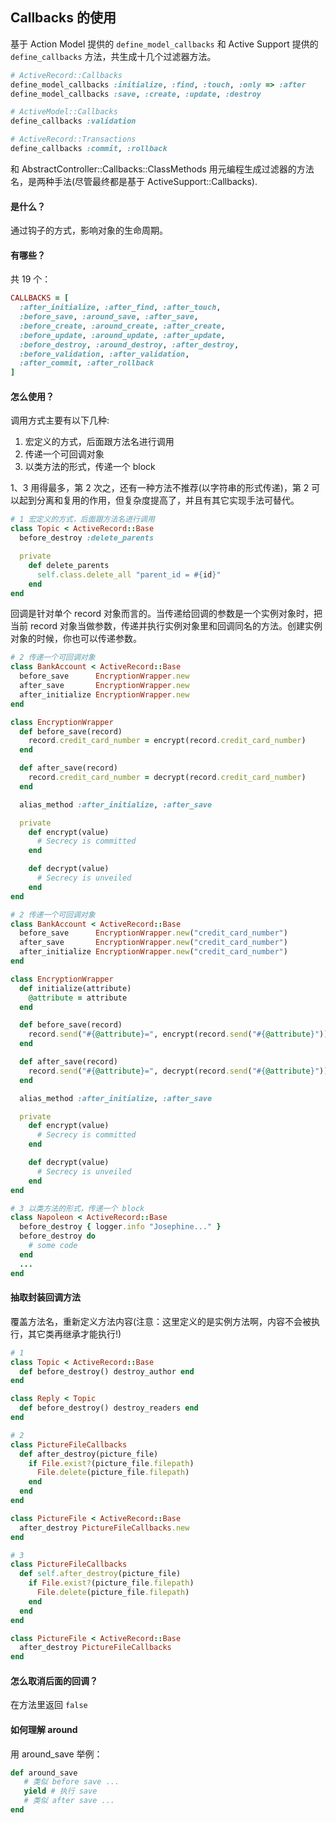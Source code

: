 ## Callbacks 的使用

基于 Action Model 提供的 `define_model_callbacks` 和 Active Support 提供的 `define_callbacks` 方法，共生成十几个过滤器方法。

```ruby
# ActiveRecord::Callbacks
define_model_callbacks :initialize, :find, :touch, :only => :after
define_model_callbacks :save, :create, :update, :destroy

# ActiveModel::Callbacks
define_callbacks :validation

# ActiveRecord::Transactions
define_callbacks :commit, :rollback
```

和 AbstractController::Callbacks::ClassMethods 用元编程生成过滤器的方法名，是两种手法(尽管最终都是基于 ActiveSupport::Callbacks).

#### 是什么？

通过钩子的方式，影响对象的生命周期。

#### 有哪些？

共 19 个：

```ruby
CALLBACKS = [
  :after_initialize, :after_find, :after_touch,
  :before_save, :around_save, :after_save,
  :before_create, :around_create, :after_create,
  :before_update, :around_update, :after_update,
  :before_destroy, :around_destroy, :after_destroy,
  :before_validation, :after_validation,
  :after_commit, :after_rollback
]
```

#### 怎么使用？

调用方式主要有以下几种:

1. 宏定义的方式，后面跟方法名进行调用
2. 传递一个可回调对象
3. 以类方法的形式，传递一个 block

1、3 用得最多，第 2 次之，还有一种方法不推荐(以字符串的形式传递)，第 2 可以起到分离和复用的作用，但复杂度提高了，并且有其它实现手法可替代。

```ruby
# 1 宏定义的方式，后面跟方法名进行调用
class Topic < ActiveRecord::Base
  before_destroy :delete_parents

  private
    def delete_parents
      self.class.delete_all "parent_id = #{id}"
    end
end
```

回调是针对单个 record 对象而言的。当传递给回调的参数是一个实例对象时，把当前 record 对象当做参数，传递并执行实例对象里和回调同名的方法。创建实例对象的时候，你也可以传递参数。

```ruby
# 2 传递一个可回调对象
class BankAccount < ActiveRecord::Base
  before_save      EncryptionWrapper.new
  after_save       EncryptionWrapper.new
  after_initialize EncryptionWrapper.new
end

class EncryptionWrapper
  def before_save(record)
    record.credit_card_number = encrypt(record.credit_card_number)
  end

  def after_save(record)
    record.credit_card_number = decrypt(record.credit_card_number)
  end

  alias_method :after_initialize, :after_save

  private
    def encrypt(value)
      # Secrecy is committed
    end

    def decrypt(value)
      # Secrecy is unveiled
    end
end

# 2 传递一个可回调对象
class BankAccount < ActiveRecord::Base
  before_save      EncryptionWrapper.new("credit_card_number")
  after_save       EncryptionWrapper.new("credit_card_number")
  after_initialize EncryptionWrapper.new("credit_card_number")
end

class EncryptionWrapper
  def initialize(attribute)
    @attribute = attribute
  end

  def before_save(record)
    record.send("#{@attribute}=", encrypt(record.send("#{@attribute}")))
  end

  def after_save(record)
    record.send("#{@attribute}=", decrypt(record.send("#{@attribute}")))
  end

  alias_method :after_initialize, :after_save

  private
    def encrypt(value)
      # Secrecy is committed
    end

    def decrypt(value)
      # Secrecy is unveiled
    end
end
```

```ruby
# 3 以类方法的形式，传递一个 block
class Napoleon < ActiveRecord::Base
  before_destroy { logger.info "Josephine..." }
  before_destroy do
    # some code
  end
  ...
end
```

#### 抽取封装回调方法

覆盖方法名，重新定义方法内容(注意：这里定义的是实例方法啊，内容不会被执行，其它类再继承才能执行!)

```ruby
# 1
class Topic < ActiveRecord::Base
  def before_destroy() destroy_author end
end

class Reply < Topic
  def before_destroy() destroy_readers end
end

# 2
class PictureFileCallbacks
  def after_destroy(picture_file)
    if File.exist?(picture_file.filepath)
      File.delete(picture_file.filepath)
    end
  end
end

class PictureFile < ActiveRecord::Base
  after_destroy PictureFileCallbacks.new
end

# 3
class PictureFileCallbacks
  def self.after_destroy(picture_file)
    if File.exist?(picture_file.filepath)
      File.delete(picture_file.filepath)
    end
  end
end

class PictureFile < ActiveRecord::Base
  after_destroy PictureFileCallbacks
end
```

#### 怎么取消后面的回调？

在方法里返回 `false`

#### 如何理解 around

用 around_save 举例：

```ruby
def around_save
   # 类似 before save ...
   yield # 执行 save
   # 类似 after save ...
end
```
